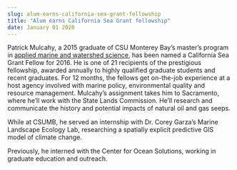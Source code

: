 ```yaml
---
slug: alum-earns-california-sea-grant-fellowship
title: "Alum earns California Sea Grant fellowship"
date: January 01 2020
---
```


 
<p>
  Patrick Mulcahy, a 2015 graduate of CSU Monterey Bay’s master’s program in
  <a href="https://csumb.edu/amws">applied marine and watershed science</a>, has
  been named a California Sea Grant Fellow for 2016. He is one of 21 recipients
  of the prestigious fellowship, awarded annually to highly qualified graduate
  students and recent graduates. For 12 months, the fellows get
  on&#45;the&#45;job experience at a host agency involved with marine policy,
  environmental quality and resource management. Mulcahy’s assignment takes him
  to Sacramento, where he’ll work with the State Lands Commission. He’ll
  research and communicate the history and potential impacts of natural oil and
  gas seeps.
</p>
<p>
  While at CSUMB, he served an internship with Dr. Corey Garza’s Marine
  Landscape Ecology Lab, researching a spatially explicit predictive GIS model
  of climate change.
</p>
<p>
  Previously, he interned with the Center for Ocean Solutions, working in
  graduate education and outreach.
</p>
 
